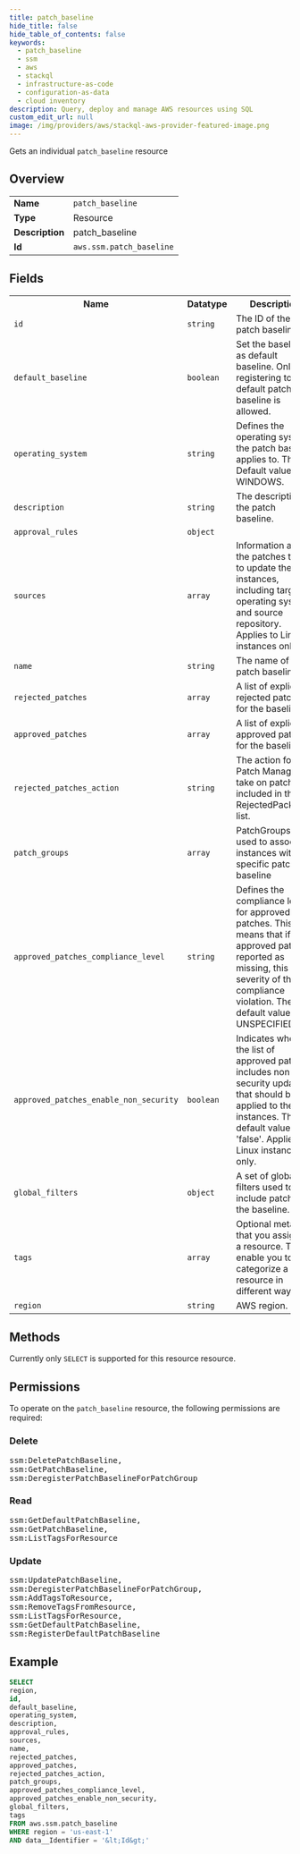 ```yaml
---
title: patch_baseline
hide_title: false
hide_table_of_contents: false
keywords:
  - patch_baseline
  - ssm
  - aws
  - stackql
  - infrastructure-as-code
  - configuration-as-data
  - cloud inventory
description: Query, deploy and manage AWS resources using SQL
custom_edit_url: null
image: /img/providers/aws/stackql-aws-provider-featured-image.png
---
```

Gets an individual <code>patch_baseline</code> resource

## Overview
<table><tbody>
<tr><td><b>Name</b></td><td><code>patch_baseline</code></td></tr>
<tr><td><b>Type</b></td><td>Resource</td></tr>
<tr><td><b>Description</b></td><td>patch_baseline</td></tr>
<tr><td><b>Id</b></td><td><code>aws.ssm.patch_baseline</code></td></tr>
</tbody></table>

## Fields
<table><tbody>
<tr><th>Name</th><th>Datatype</th><th>Description</th></tr>
<tr><td><code>id</code></td><td><code>string</code></td><td>The ID of the patch baseline.</td></tr>
<tr><td><code>default_baseline</code></td><td><code>boolean</code></td><td>Set the baseline as default baseline. Only registering to default patch baseline is allowed.</td></tr>
<tr><td><code>operating_system</code></td><td><code>string</code></td><td>Defines the operating system the patch baseline applies to. The Default value is WINDOWS.</td></tr>
<tr><td><code>description</code></td><td><code>string</code></td><td>The description of the patch baseline.</td></tr>
<tr><td><code>approval_rules</code></td><td><code>object</code></td><td></td></tr>
<tr><td><code>sources</code></td><td><code>array</code></td><td>Information about the patches to use to update the instances, including target operating systems and source repository. Applies to Linux instances only.</td></tr>
<tr><td><code>name</code></td><td><code>string</code></td><td>The name of the patch baseline.</td></tr>
<tr><td><code>rejected_patches</code></td><td><code>array</code></td><td>A list of explicitly rejected patches for the baseline.</td></tr>
<tr><td><code>approved_patches</code></td><td><code>array</code></td><td>A list of explicitly approved patches for the baseline.</td></tr>
<tr><td><code>rejected_patches_action</code></td><td><code>string</code></td><td>The action for Patch Manager to take on patches included in the RejectedPackages list.</td></tr>
<tr><td><code>patch_groups</code></td><td><code>array</code></td><td>PatchGroups is used to associate instances with a specific patch baseline</td></tr>
<tr><td><code>approved_patches_compliance_level</code></td><td><code>string</code></td><td>Defines the compliance level for approved patches. This means that if an approved patch is reported as missing, this is the severity of the compliance violation. The default value is UNSPECIFIED.</td></tr>
<tr><td><code>approved_patches_enable_non_security</code></td><td><code>boolean</code></td><td>Indicates whether the list of approved patches includes non-security updates that should be applied to the instances. The default value is 'false'. Applies to Linux instances only.</td></tr>
<tr><td><code>global_filters</code></td><td><code>object</code></td><td>A set of global filters used to include patches in the baseline.</td></tr>
<tr><td><code>tags</code></td><td><code>array</code></td><td>Optional metadata that you assign to a resource. Tags enable you to categorize a resource in different ways.</td></tr>
<tr><td><code>region</code></td><td><code>string</code></td><td>AWS region.</td></tr>

</tbody></table>

## Methods
Currently only <code>SELECT</code> is supported for this resource resource.

## Permissions

To operate on the <code>patch_baseline</code> resource, the following permissions are required:

### Delete
<pre>
ssm:DeletePatchBaseline,
ssm:GetPatchBaseline,
ssm:DeregisterPatchBaselineForPatchGroup</pre>

### Read
<pre>
ssm:GetDefaultPatchBaseline,
ssm:GetPatchBaseline,
ssm:ListTagsForResource</pre>

### Update
<pre>
ssm:UpdatePatchBaseline,
ssm:DeregisterPatchBaselineForPatchGroup,
ssm:AddTagsToResource,
ssm:RemoveTagsFromResource,
ssm:ListTagsForResource,
ssm:GetDefaultPatchBaseline,
ssm:RegisterDefaultPatchBaseline</pre>


## Example
```sql
SELECT
region,
id,
default_baseline,
operating_system,
description,
approval_rules,
sources,
name,
rejected_patches,
approved_patches,
rejected_patches_action,
patch_groups,
approved_patches_compliance_level,
approved_patches_enable_non_security,
global_filters,
tags
FROM aws.ssm.patch_baseline
WHERE region = 'us-east-1'
AND data__Identifier = '&lt;Id&gt;'
```
